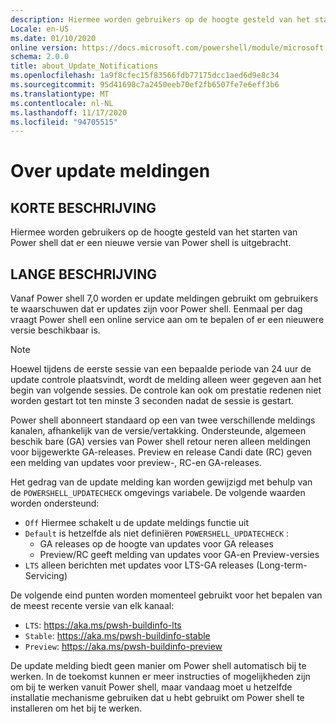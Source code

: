 ```yaml
---
description: Hiermee worden gebruikers op de hoogte gesteld van het starten van Power shell dat er een nieuwe versie van Power shell is uitgebracht.
Locale: en-US
ms.date: 01/10/2020
online version: https://docs.microsoft.com/powershell/module/microsoft.powershell.core/about/about_update_notifications?view=powershell-7.2&WT.mc_id=ps-gethelp
schema: 2.0.0
title: about_Update_Notifications
ms.openlocfilehash: 1a9f8cfec15f83566fdb77175dcc1aed6d9e8c34
ms.sourcegitcommit: 95d41698c7a2450eeb70ef2fb6507fe7e6eff3b6
ms.translationtype: MT
ms.contentlocale: nl-NL
ms.lasthandoff: 11/17/2020
ms.locfileid: "94705515"
---
```

# <a name="about-update-notifications"></a>Over update meldingen

## <a name="short-description"></a>KORTE BESCHRIJVING

Hiermee worden gebruikers op de hoogte gesteld van het starten van Power shell dat er een nieuwe versie van Power shell is uitgebracht.

## <a name="long-description"></a>LANGE BESCHRIJVING

Vanaf Power shell 7,0 worden er update meldingen gebruikt om gebruikers te waarschuwen dat er updates zijn voor Power shell. Eenmaal per dag vraagt Power shell een online service aan om te bepalen of er een nieuwere versie beschikbaar is.

> [!NOTE]
> Hoewel tijdens de eerste sessie van een bepaalde periode van 24 uur de update controle plaatsvindt, wordt de melding alleen weer gegeven aan het begin van volgende sessies. De controle kan ook om prestatie redenen niet worden gestart tot ten minste 3 seconden nadat de sessie is gestart.

Power shell abonneert standaard op een van twee verschillende meldings kanalen, afhankelijk van de versie/vertakking. Ondersteunde, algemeen beschik bare (GA) versies van Power shell retour neren alleen meldingen voor bijgewerkte GA-releases. Preview en release Candi date (RC) geven een melding van updates voor preview-, RC-en GA-releases.

Het gedrag van de update melding kan worden gewijzigd met behulp van de `POWERSHELL_UPDATECHECK` omgevings variabele. De volgende waarden worden ondersteund:

- `Off` Hiermee schakelt u de update meldings functie uit
- `Default` is hetzelfde als niet definiëren `POWERSHELL_UPDATECHECK` :
  - GA releases op de hoogte van updates voor GA releases
  - Preview/RC geeft melding van updates voor GA-en Preview-versies
- `LTS` alleen berichten met updates voor LTS-GA releases (Long-term-Servicing)

De volgende eind punten worden momenteel gebruikt voor het bepalen van de meest recente versie van elk kanaal:

- `LTS`: https://aka.ms/pwsh-buildinfo-lts
- `Stable`: https://aka.ms/pwsh-buildinfo-stable
- `Preview`: https://aka.ms/pwsh-buildinfo-preview

De update melding biedt geen manier om Power shell automatisch bij te werken. In de toekomst kunnen er meer instructies of mogelijkheden zijn om bij te werken vanuit Power shell, maar vandaag moet u hetzelfde installatie mechanisme gebruiken dat u hebt gebruikt om Power shell te installeren om het bij te werken.

